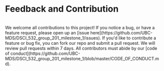 # Feedback and Contribution
<br>
We welcome all contributions to this project! If you notice a bug, or have a feature request, please open up an [issue here](https://github.com/UBC-MDS/DSCI_532_group_201_milestone_1/issues). If you'd like to contribute a feature or bug fix, you can fork our repo and submit a pull request. We will review pull requests within 7 days. All contributors must abide by our [code of conduct](https://github.com/UBC-MDS/DSCI_532_group_201_milestone_1/blob/master/CODE_OF_CONDUCT.md).